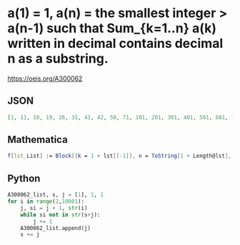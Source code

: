 # a\(1\) \= 1, a\(n\) \= the smallest integer \> a\(n\-1\) such that Sum\_\{k\=1\.\.n\} a\(k\) written in decimal contains decimal n as a substring\.
https://oeis.org/A300062
## JSON
```JSON
[1, 11, 18, 19, 26, 31, 41, 42, 50, 71, 101, 201, 301, 401, 501, 601, 701, 801, 901, 1001, 1101, 1201, 1301, 1401, 1426, 1476, 1501, 1601, 1701, 1771, 1831, 1901, 2001, 2101, 2201, 2301, 2401, 2501, 2601, 2701, 2801, 2901, 3001, 3101, 3201, 3301, 3324, 3378, 3401]
```
## Mathematica
```Mathematica
f[lst_List] := Block[{k = 1 + lst[[-1]], n = ToString[1 + Length@lst], s = Plus @@ lst}, While[StringPosition[ToString[s + k], n] == {}, k++]; Append[lst, k]]; Nest[f, {1}, 50] (* _Robert G. Wilson v_, Feb 24 2018 *)
```
## Python
```Python
A300062_list, s, j = [1], 1, 1
for i in range(2,10001):
    j, si = j + 1, str(i)
    while si not in str(s+j):
        j += 1
    A300062_list.append(j)
    s += j
```
